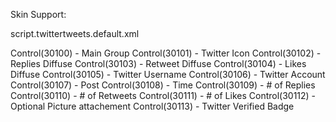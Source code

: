 Skin Support:

script.twittertweets.default.xml

Control(30100) - Main Group
Control(30101) - Twitter Icon
Control(30102) - Replies Diffuse
Control(30103) - Retweet Diffuse
Control(30104) - Likes Diffuse
Control(30105) - Twitter Username
Control(30106) - Twitter Account
Control(30107) - Post
Control(30108) - Time
Control(30109) - # of Replies
Control(30110) - # of Retweets
Control(30111) - # of Likes
Control(30112) - Optional Picture attachement
Control(30113) - Twitter Verified Badge